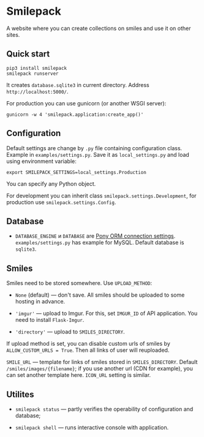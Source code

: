 Smilepack
=========

A website where you can create collections on smiles and use it on other sites.


Quick start
-----------

    pip3 install smilepack
    smilepack runserver

It creates `database.sqlite3` in current directory. Address `http://localhost:5000/`.

For production you can use gunicorn (or another WSGI server):

    gunicorn -w 4 'smilepack.application:create_app()'


Configuration
-------------

Default settings are change by `.py` file containing configuration class. Example in `examples/settings.py`. Save it as `local_settings.py` and load using environment variable:

    export SMILEPACK_SETTINGS=local_settings.Production

You can specify any Python object.

For development you can inherit class `smilepack.settings.Development`, for production use `smilepack.settings.Config`.


Database
--------

* `DATABASE_ENGINE` и `DATABASE` are [Pony ORM connection settings](http://doc.ponyorm.com/database.html#database-providers). `examples/settings.py` has example for MySQL. Default database is `sqlite3`.


Smiles
------

Smiles need to be stored somewhere. Use `UPLOAD_METHOD`:

* `None` (default) — don't save. All smiles should be uploaded to some hosting in advance.

* `'imgur'` — upload to Imgur. For this, set `IMGUR_ID` of API application. You need to install `Flask-Imgur`.

* `'directory'` — upload to `SMILES_DIRECTORY`.

If upload method is set, you can disable custom urls of smiles by `ALLOW_CUSTOM_URLS = True`. Then all links of user will reuploaded.

`SMILE_URL` — template for links of smiles stored in `SMILES_DIRECTORY`. Default `/smiles/images/{filename}`; if you use another url (CDN for example), you can set another template here. `ICON_URL` setting is similar.


Utilites
--------

* `smilepack status` — partly verifies the operability of configuration and database;

* `smilepack shell` — runs interactive console with application.

